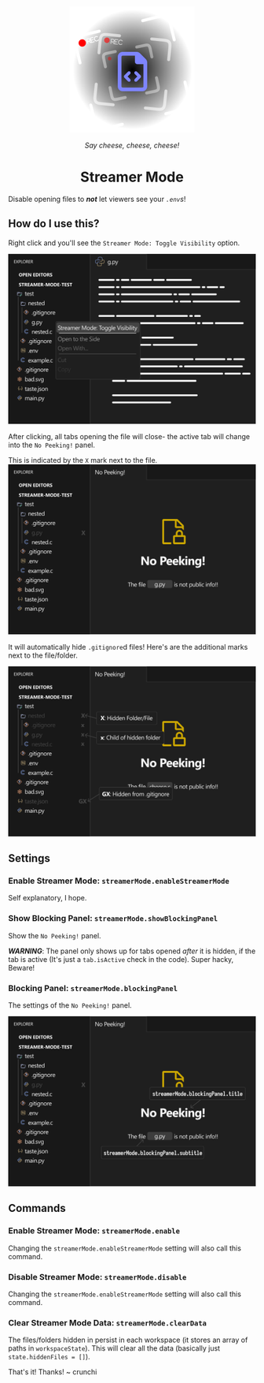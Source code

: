 <div style="text-align: center;">
    <img src='./readme-assets/streamer-mode-icon.svg' />
    <p><i>Say cheese, cheese, cheese!</i></p>
    <h1>Streamer Mode</h1>
</div>

Disable opening files to ***not*** let viewers see your *`.env`s*!

## How do I use this?

Right click and you'll see the `Streamer Mode: Toggle Visibility` option.

![Hide](/readme-assets/Hide1.svg)

After clicking, all tabs opening the file will close- the active tab will change into the `No Peeking!` panel.

This is indicated by the `X` mark next to the file.
![No Peeking](/readme-assets/Hide2.svg)

It will automatically hide `.gitignore`d files! Here's are the additional marks next to the file/folder.

![Decorations](/readme-assets/Decorations.svg)

## Settings

### Enable Streamer Mode: `streamerMode.enableStreamerMode`

Self explanatory, I hope.

### Show Blocking Panel: `streamerMode.showBlockingPanel`

Show the `No Peeking!` panel.

***WARNING***: The panel only shows up for tabs opened *after* it is hidden, if the tab is active (It's just a `tab.isActive` check in the code). Super hacky, Beware!

### Blocking Panel: `streamerMode.blockingPanel`

The settings of the `No Peeking!` panel.

![Blocking Panel](/readme-assets/BlockingPanel.svg)

## Commands

### Enable Streamer Mode: `streamerMode.enable`
Changing the `streamerMode.enableStreamerMode` setting will also call this command.

### Disable Streamer Mode: `streamerMode.disable`
Changing the `streamerMode.enableStreamerMode` setting will also call this command.

### Clear Streamer Mode Data: `streamerMode.clearData`

The files/folders hidden in persist in each workspace (it stores an array of paths in `workspaceState`). This will clear all the data (basically just `state.hiddenFiles = []`).

That's it! Thanks!
~ crunchi
